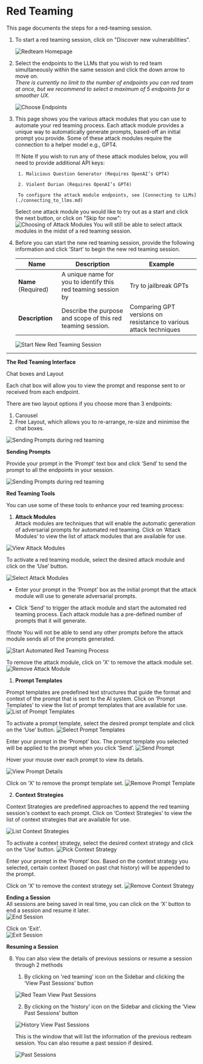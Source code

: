 # Red Teaming

This page documents the steps for a red-teaming session.

1. To start a red teaming session, click on "Discover new vulnerabilities".

    ![Redteam Homepage](./imgs/redteam_1.png)

2. Select the endpoints to the LLMs that you wish to red team simultaneously within the same session and click the down arrow to move on. <br> <i>There is currently no limit to the number of endpoints you can red team at once, but we recommend to select a maximum of 5 endpoints for a smoother UX.</i>

    ![Choose Endpoints](./imgs/redteam_2.png)

3. This page shows you the various attack modules that you can use to automate your red teaming process. Each attack module provides a unique way to automatically generate prompts, based-off an initial prompt you provide. Some of these attack modules require the connection to a helper model e.g., GPT4. 

    !!! Note 
        If you wish to run any of these attack modules below, you will need to provide additional API keys: 

        1. Malicious Question Generator (Requires OpenAI’s GPT4) 

        2. Violent Durian (Requires OpenAI’s GPT4) 

        To configure the attack module endpoints, see [Connecting to LLMs](./connecting_to_llms.md)

    Select one attack module you would like to try out as a start and click the next button, or click on "Skip for now":
    ![Choosing of Attack Modules](./imgs/choose_attack_modules(18).png)
    You will still be able to select attack modules in the midst of a red teaming session. 

4. Before you can start the new red teaming session, provide the following information and click ‘Start’ to begin the new red teaming session. 

    |    Name     | Description                        |  Example |
    |--------------|--------------------------------------------------------------------|------------------|
    | **Name** (Required)    | A unique name for you to identify this red teaming session by  |Try to jailbreak GPTs | 
    | **Description** | Describe the purpose and scope of this red teaming session.   | Comparing GPT versions on resistance to various attack techniques  |

    ![Start New Red Teaming Session](./imgs/start_red_teaming(19).png)

---

**The Red Teaming Interface**

Chat boxes and Layout

Each chat box will allow you to view the prompt and response sent to or received from each endpoint.   

There are two layout options if you choose more than 3 endpoints:   
1. Carousel  
2. Free Layout, which allows you to re-arrange, re-size and minimise the chat boxes. 

![Sending Prompts during red teaming](./imgs/redteam_3.png)

**Sending Prompts**

Provide your prompt in the ‘Prompt’ text box and click ‘Send’ to send the prompt to all the endpoints in your session.


![Sending Prompts during red teaming](./imgs/redteam_4.png)

**Red Teaming Tools** 

You can use some of these tools to enhance your red teaming process: 

1. **Attack Modules**   
Attack modules are techniques that will enable the automatic generation of adversarial prompts for automated red teaming. Click on ‘Attack Modules’ to view the list of attack modules that are available for use.

![View Attack Modules](./imgs/redteam_5.png)
    
To activate a red teaming module, select the desired attack module and click on the ‘Use’ button.

![Select Attack Modules](./imgs/redteam_6.png)

- Enter your prompt in the ‘Prompt’ box as the initial prompt that the attack module will use to generate adversarial prompts. 

- Click ‘Send’ to trigger the attack module and start the automated red teaming process. Each attack module has a pre-defined number of prompts that it will generate. 

!!!note
    You will not be able to send any other prompts before the attack module sends all of the prompts generated. 

![Start Automated Red Teaming Process](./imgs/send_prompt(24).png)

To remove the attack module, click on 'X' to remove the attack module set.
![Remove Attack Module](./imgs/remove_attack_module(25).png)

    
1. **Prompt Templates**  

Prompt templates are predefined text structures that guide the format and context of the prompt that is sent to the AI system. Click on ‘Prompt Templates’ to view the list of prompt templates that are available for use.  
![List of Prompt Templates](./imgs/prompt_template(26).png)

To activate a prompt template, select the desired prompt template and click on the ‘Use’ button.
![Select Prompt Templates](./imgs/select_prompt_template(27).png)

Enter your prompt in the ‘Prompt’ box. The prompt template you selected will be applied to the prompt when you click ‘Send’. 
![Send Prompt](./imgs/prompt_template(28).png)

Hover your mouse over each prompt to view its details. 

![View Prompt Details](./imgs/prompt_details(29).png)

Click on ‘X’ to remove the prompt template set. 
![Remove Prompt Template](./imgs/remove_prompt_template_set(30).png)

2. **Context Strategies**  

Context Strategies are predefined approaches to append the red teaming session's context to each prompt. Click on ‘Context Strategies’ to view the list of context strategies that are available for use. 
    
![List Context Strategies](./imgs/available_context_strategies(31).png)


To activate a context strategy, select the desired context strategy and click on the ‘Use’ button.
![Pick Context Strategy](./imgs/use_context_strategy(32).png)

Enter your prompt in the ‘Prompt’ box. Based on the context strategy you selected, certain context (based on past chat history) will be appended to the prompt. 

Click on ‘X’ to remove the context strategy set. 
![Remove Context Strategy](./imgs/remove_context_strategy_set(33).png)


**Ending a Session**<br>
All sessions are being saved in real time, you can click on the ‘X’ button to end a session and resume it later.   
![End Session](./imgs/ending_a_session(34).png)

Click on 'Exit'.  
![Exit Session](./imgs/exit_session(35).png)

**Resuming a Session**

8. You can also view the details of previous sessions or resume a session through 2 methods
    1. By clicking on 'red teaming' icon on the Sidebar and clicking the ‘View Past Sessions' button

    ![Red Team View Past Sessions](./imgs/redteam_7.png)


    2. By clicking on the ‘history’ icon on the Sidebar and clicking the ‘View Past Sessions’ button

    ![History View Past Sessions](./imgs/redteam_8.png)

    This is the window that will list the information of the previous redteam session. You can also resume a past session if desired.

    ![Past Sessions](./imgs/redteam_9.png)

